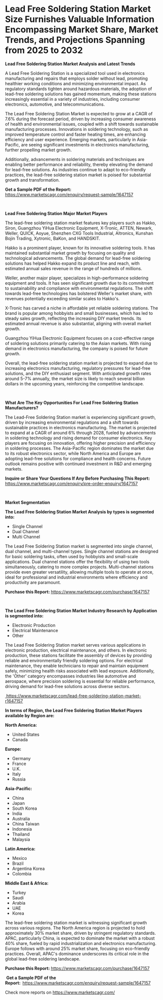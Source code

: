 <p><h1>Lead Free Soldering Station Market Size Furnishes Valuable Information Encompassing Market Share, Market Trends, and Projections Spanning from 2025 to 2032</h1></p><p><strong>Lead Free Soldering Station Market Analysis and Latest Trends</strong></p>
<p><p>A Lead Free Soldering Station is a specialized tool used in electronics manufacturing and repairs that employs solder without lead, promoting healthier working conditions and minimizing environmental impact. As regulatory standards tighten around hazardous materials, the adoption of lead-free soldering solutions has gained momentum, making these stations increasingly essential in a variety of industries, including consumer electronics, automotive, and telecommunications.</p><p>The Lead Free Soldering Station Market is expected to grow at a CAGR of 7.6% during the forecast period, driven by increasing consumer awareness of health and environmental issues, coupled with a shift towards sustainable manufacturing processes. Innovations in soldering technology, such as improved temperature control and faster heating times, are enhancing efficiency and user experience. Emerging markets, particularly in Asia-Pacific, are seeing significant investments in electronics manufacturing, further propelling market growth. </p><p>Additionally, advancements in soldering materials and techniques are enabling better performance and reliability, thereby elevating the demand for lead-free solutions. As industries continue to adapt to eco-friendly practices, the lead-free soldering station market is poised for substantial growth and transformation.</p></p>
<p><strong>Get a Sample PDF of the Report:&nbsp;</strong> <a href="https://www.marketscagr.com/enquiry/request-sample/1647157?utm_campaign=1909&utm_medium=2&utm_source=Github&utm_content=ia&utm_term=21022025&utm_id=lead-free-soldering-station">https://www.marketscagr.com/enquiry/request-sample/1647157</a></p>
<p>&nbsp;</p>
<p><strong>Lead Free Soldering Station Major Market Players</strong></p>
<p><p>The lead-free soldering station market features key players such as Hakko, Siron, Guangzhou YiHua Electronic Equipment, X-Tronic, ATTEN, Newark, Weller, QUICK, Aoyue, Shenzhen CXG Tools Industrial, Altronics, Kunshan Bojin Trading, Xytronic, BaKon, and HANDSKIT. </p><p>Hakko is a prominent player, known for its innovative soldering tools. It has maintained substantial market growth by focusing on quality and technological advancements. The global demand for lead-free soldering solutions has helped Hakko expand its product line and reach, with estimated annual sales revenue in the range of hundreds of millions.</p><p>Weller, another major player, specializes in high-performance soldering equipment and tools. It has seen significant growth due to its commitment to sustainability and compliance with environmental regulations. The shift towards lead-free technologies has bolstered Weller's market share, with revenues potentially exceeding similar scales to Hakko's.</p><p>X-Tronic has carved a niche in affordable yet reliable soldering stations. The brand is popular among hobbyists and small businesses, which has led to steady sales growth, reflecting the increasing DIY market trends. Its estimated annual revenue is also substantial, aligning with overall market growth.</p><p>Guangzhou YiHua Electronic Equipment focuses on a cost-effective range of soldering solutions primarily catering to the Asian markets. With rising demand in electronics manufacturing, the company is poised for future growth.</p><p>Overall, the lead-free soldering station market is projected to expand due to increasing electronics manufacturing, regulatory pressures for lead-free solutions, and the DIY enthusiast segment. With anticipated growth rates around 5-7% annually, the market size is likely to reach several billion dollars in the upcoming years, reinforcing the competitive landscape.</p></p>
<p>&nbsp;</p>
<p><strong>What Are The Key Opportunities For Lead Free Soldering Station Manufacturers?</strong></p>
<p><p>The Lead-Free Soldering Station market is experiencing significant growth, driven by increasing environmental regulations and a shift towards sustainable practices in electronics manufacturing. The market is projected to expand at a CAGR of around 6% through 2028, fueled by advancements in soldering technology and rising demand for consumer electronics. Key players are focusing on innovation, offering higher precision and efficiency in soldering processes. The Asia-Pacific region dominates the market due to its robust electronics sector, while North America and Europe are adopting lead-free solutions for compliance and health concerns. Future outlook remains positive with continued investment in R&D and emerging markets.</p></p>
<p><strong>Inquire or Share Your Questions If Any Before Purchasing This Report:</strong> <a href="https://www.marketscagr.com/enquiry/pre-order-enquiry/1647157?utm_campaign=1909&utm_medium=2&utm_source=Github&utm_content=ia&utm_term=21022025&utm_id=lead-free-soldering-station">https://www.marketscagr.com/enquiry/pre-order-enquiry/1647157</a></p>
<p>&nbsp;</p>
<p><strong>Market Segmentation</strong></p>
<p><strong>The Lead Free Soldering Station Market Analysis by types is segmented into:</strong></p>
<p><ul><li>Single Channel</li><li>Dual Channel</li><li>Multi Channel</li></ul></p>
<p><p>The Lead Free Soldering Station market is segmented into single channel, dual channel, and multi-channel types. Single channel stations are designed for basic soldering tasks, often used by hobbyists and small-scale applications. Dual channel stations offer the flexibility of using two tools simultaneously, catering to more complex projects. Multi-channel stations provide even greater versatility, allowing multiple tools to operate at once, ideal for professional and industrial environments where efficiency and productivity are paramount.</p></p>
<p><strong>Purchase this Report:&nbsp;</strong><a href="https://www.marketscagr.com/purchase/1647157?utm_campaign=1909&utm_medium=2&utm_source=Github&utm_content=ia&utm_term=21022025&utm_id=lead-free-soldering-station">https://www.marketscagr.com/purchase/1647157</a></p>
<p>&nbsp;</p>
<p><strong>The Lead Free Soldering Station Market Industry Research by Application is segmented into:</strong></p>
<p><ul><li>Electronic Production</li><li>Electrical Maintenance</li><li>Other</li></ul></p>
<p><p>The Lead Free Soldering Station market serves various applications in electronic production, electrical maintenance, and others. In electronic production, these stations facilitate the assembly of devices by providing reliable and environmentally friendly soldering options. For electrical maintenance, they enable technicians to repair and maintain equipment safely, minimizing health risks associated with lead exposure. Additionally, the 'Other' category encompasses industries like automotive and aerospace, where precision soldering is essential for reliable performance, driving demand for lead-free solutions across diverse sectors.</p></p>
<p><a href="https://www.marketscagr.com/lead-free-soldering-station-market-r1647157?utm_campaign=1909&utm_medium=2&utm_source=Github&utm_content=ia&utm_term=21022025&utm_id=lead-free-soldering-station">&nbsp;https://www.marketscagr.com/lead-free-soldering-station-market-r1647157</a></p>
<p><strong>In terms of Region, the Lead Free Soldering Station Market Players available by Region are:</strong></p>
<p>
    <p> <strong> North America: </strong>
        <ul>
            <li>United States</li>
            <li>Canada</li>
        </ul>
        </p> 
    <p> <strong> Europe: </strong>
        <ul>
            <li>Germany</li>
            <li>France</li>
            <li>U.K.</li>
            <li>Italy</li>
            <li>Russia</li>
        </ul>
        </p> 
    <p> <strong> Asia-Pacific: </strong>
        <ul>
            <li>China</li>
            <li>Japan</li>
            <li>South Korea</li>
            <li>India</li>
            <li>Australia</li>
            <li>China Taiwan</li>
            <li>Indonesia</li>
            <li>Thailand</li>
            <li>Malaysia</li>
        </ul>
        </p> 
    <p> <strong> Latin America: </strong>
        <ul>
            <li>Mexico</li>
            <li>Brazil</li>
            <li>Argentina Korea</li>
            <li>Colombia</li>
        </ul>
        </p> 
    <p> <strong> Middle East & Africa: </strong>
        <ul>
            <li>Turkey</li>
            <li>Saudi</li>
            <li>Arabia</li>
            <li>UAE</li>
            <li>Korea</li>
        </ul>
    </p>
    </p>
<p><p>The lead-free soldering station market is witnessing significant growth across various regions. The North America region is projected to hold approximately 30% market share, driven by stringent regulatory standards. APAC, particularly China, is expected to dominate the market with a robust 40% share, fueled by rapid industrialization and electronics manufacturing. Europe follows with around 25% market share, focusing on eco-friendly practices. Overall, APAC's dominance underscores its critical role in the global lead-free soldering landscape.</p></p>
<p><strong>Purchase this Report: </strong><a href="https://www.marketscagr.com/purchase/1647157?utm_campaign=1909&utm_medium=2&utm_source=Github&utm_content=ia&utm_term=21022025&utm_id=lead-free-soldering-station">https://www.marketscagr.com/purchase/1647157</a></p>
<p>&nbsp;<strong>Get a Sample PDF of the Report:&nbsp;&nbsp;</strong><a href="https://www.marketscagr.com/enquiry/request-sample/1647157?utm_campaign=1909&utm_medium=2&utm_source=Github&utm_content=ia&utm_term=21022025&utm_id=lead-free-soldering-station">https://www.marketscagr.com/enquiry/request-sample/1647157</a></p>
<p><strong></strong></p>
<p>Check more reports on <a href="https://www.marketscagr.com/?utm_campaign=1909&utm_medium=2&utm_source=Github&utm_content=ia&utm_term=21022025&utm_id=lead-free-soldering-station">https://www.marketscagr.com/</a></p>